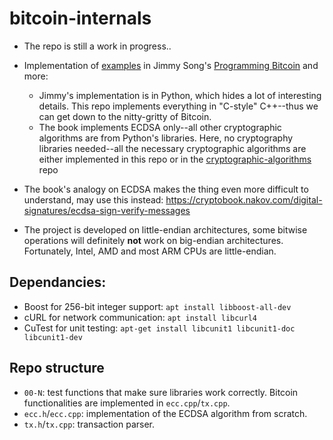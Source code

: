 # bitcoin-internals

* The repo is still a work in progress..

* Implementation of [examples](https://github.com/jimmysong/programmingbitcoin) 
in Jimmy Song's [Programming Bitcoin](https://www.oreilly.com/library/view/programming-bitcoin/9781492031482/) and more:
  * Jimmy's implementation is in Python, which hides a lot of interesting details. This repo implements
    everything in "C-style" C++--thus we can get down to the nitty-gritty of Bitcoin.
  * The book implements ECDSA only--all other cryptographic algorithms are from Python's libraries. Here,
    no cryptography libraries needed--all the necessary cryptographic algorithms are either implemented in this
    repo or in the [cryptographic-algorithms](https://github.com/alex-lt-kong/cryptographic-algorithms) 
repo

* The book's analogy on ECDSA makes the thing even more difficult to understand, may use this instead: https://cryptobook.nakov.com/digital-signatures/ecdsa-sign-verify-messages

* The project is developed on little-endian architectures, some bitwise operations will definitely **not** work on big-endian architectures.
  Fortunately, Intel, AMD and most ARM CPUs are little-endian.

## Dependancies:

* Boost for 256-bit integer support: `apt install libboost-all-dev` 
* cURL for network communication: `apt install libcurl4`
* CuTest for unit testing: `apt-get install libcunit1 libcunit1-doc libcunit1-dev`

## Repo structure

* `00-N`: test functions that make sure libraries work correctly. Bitcoin functionalities are implemented in
`ecc.cpp`/`tx.cpp`.
* `ecc.h`/`ecc.cpp`: implementation of the ECDSA algorithm from scratch.
* `tx.h`/`tx.cpp`: transaction parser.
